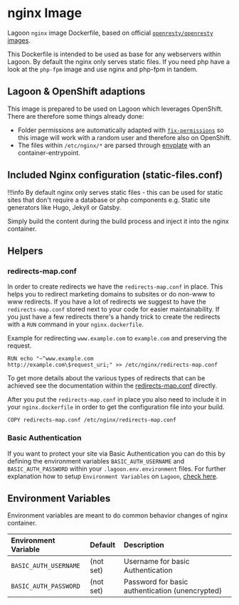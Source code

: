 # nginx Image

Lagoon `nginx` image Dockerfile, based on official [`openresty/openresty` images](https://hub.docker.com/r/openresty/openresty/).

This Dockerfile is intended to be used as base for any webservers within Lagoon. By default the nginx only serves static files. If you need php have a look at the `php-fpm` image and use nginx and php-fpm in tandem.

## Lagoon & OpenShift adaptions

This image is prepared to be used on Lagoon which leverages OpenShift. There are therefore some things already done:

* Folder permissions are automatically adapted with [`fix-permissions`](https://github.com/sclorg/s2i-base-container/blob/master/core/root/usr/bin/fix-permissions) so this image will work with a random user and therefore also on OpenShift.
* The files within `/etc/nginx/*` are parsed through [envplate](https://github.com/kreuzwerker/envplate) with an container-entrypoint.

## Included Nginx configuration \(static-files.conf\)

!!!info By default nginx only serves static files - this can be used for static sites that don't require a database or php components e.g. Static site generators like Hugo, Jekyll or Gatsby.

Simply build the content during the build process and inject it into the nginx container.

## Helpers

### redirects-map.conf

In order to create redirects we have the `redirects-map.conf` in place. This helps you to redirect marketing domains to subsites or do non-www to www redirects. If you have a lot of redirects we suggest to have the `redirects-map.conf` stored next to your code for easier maintainability. If you just have a few redirects there's a handy trick to create the redirects with a `RUN` command in your `nginx.dockerfile`.

Example for redirecting `www.example.com` to `example.com` and preserving the request.

```text
RUN echo "~^www.example.com           http://example.com\$request_uri;" >> /etc/nginx/redirects-map.conf
```

To get more details about the various types of redirects that can be achieved see the documentation within the [redirects-map.conf](https://github.com/amazeeio/lagoon/blob/master/images/nginx/redirects-map.conf) directly.

After you put the `redirects-map.conf` in place you also need to include it in your `nginx.dockerfile` in order to get the configuration file into your build.

```text
COPY redirects-map.conf /etc/nginx/redirects-map.conf
```

### Basic Authentication

If you want to protect your site via Basic Authentication you can do this by defining the environment variables `BASIC_AUTH_USERNAME` and `BASIC_AUTH_PASSWORD` within your `.lagoon.env.environment` files. For further explanation how to setup `Environment Variables` on `Lagoon`, [check here](../environment_variables.md).

## Environment Variables

Environment variables are meant to do common behavior changes of nginx container.

| Environment Variable | Default | Description |
| :--- | :--- | :--- |
| `BASIC_AUTH_USERNAME` | \(not set\) | Username for basic Authentication |
| `BASIC_AUTH_PASSWORD` | \(not set\) | Password for basic authentication \(unencrypted\) |

